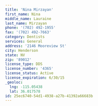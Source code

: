 ```yaml
---
title: 'Nina Mirzayan'
first_name: Nina
middle_name: Lauraine
last_name: Mirzayan
phone: '(702) 492-1955'
fax: '(702) 492-7663'
category: Dentists
services: General
address: '2146 Mooreview St'
city: Henderson
state: NV
zip: '89012'
license_type: DDS
license_number: '4365'
license_status: Active
license_expiration: 6/30/15
_geoloc:
  lng: -115.05438
  lat: 36.017578
id: 25ec6740-54d1-4938-a27b-41392a66683b
---
```

